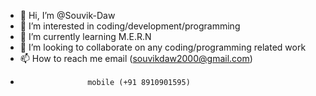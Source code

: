 - 👋 Hi, I’m @Souvik-Daw
- 👀 I’m interested in coding/development/programming
- 🌱 I’m currently learning M.E.R.N 
- 💞️ I’m looking to collaborate on any coding/programming related work
- 📫 How to reach me email (souvikdaw2000@gmail.com)
-                    mobile (+91 8910901595)
